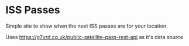 # ISS Passes

Simple site to show when the next ISS passes are for your location.

Uses https://g7vrd.co.uk/public-satellite-pass-rest-api as it's data source
